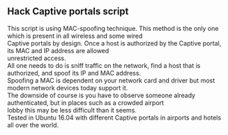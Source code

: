 ## Hack Captive portals script

This script is using MAC-spoofing technique. This method is the only one which is present in all wireless and some wired  
Captive portals by design. Once a host is authorized by the Captive portal, its MAC and IP address are allowed  
unrestricted access.  
All one needs to do is sniff traffic on the network, find a host that is authorized, and spoof its IP and MAC address.  
Spoofing a MAC is dependent on your network card and driver but most modern network devices today support it.  
The downside of course is you have to observe someone already authenticated, but in places such as a crowded airport  
lobby this may be less difficult than it seems.  
Tested in Ubuntu 16.04 with different Captive portals in airports and hotels all over the world.
